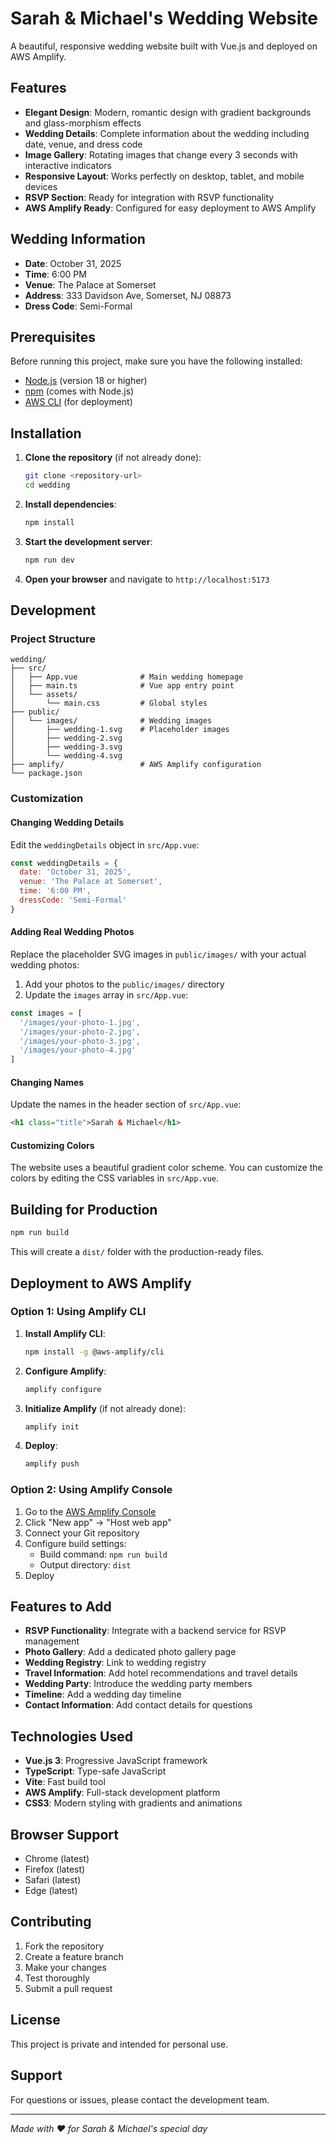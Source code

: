 # Sarah & Michael's Wedding Website

A beautiful, responsive wedding website built with Vue.js and deployed on AWS Amplify.

## Features

- **Elegant Design**: Modern, romantic design with gradient backgrounds and glass-morphism effects
- **Wedding Details**: Complete information about the wedding including date, venue, and dress code
- **Image Gallery**: Rotating images that change every 3 seconds with interactive indicators
- **Responsive Layout**: Works perfectly on desktop, tablet, and mobile devices
- **RSVP Section**: Ready for integration with RSVP functionality
- **AWS Amplify Ready**: Configured for easy deployment to AWS Amplify

## Wedding Information

- **Date**: October 31, 2025
- **Time**: 6:00 PM
- **Venue**: The Palace at Somerset
- **Address**: 333 Davidson Ave, Somerset, NJ 08873
- **Dress Code**: Semi-Formal

## Prerequisites

Before running this project, make sure you have the following installed:

- [Node.js](https://nodejs.org/) (version 18 or higher)
- [npm](https://www.npmjs.com/) (comes with Node.js)
- [AWS CLI](https://aws.amazon.com/cli/) (for deployment)

## Installation

1. **Clone the repository** (if not already done):
   ```bash
   git clone <repository-url>
   cd wedding
   ```

2. **Install dependencies**:
   ```bash
   npm install
   ```

3. **Start the development server**:
   ```bash
   npm run dev
   ```

4. **Open your browser** and navigate to `http://localhost:5173`

## Development

### Project Structure

```
wedding/
├── src/
│   ├── App.vue              # Main wedding homepage
│   ├── main.ts              # Vue app entry point
│   └── assets/
│       └── main.css         # Global styles
├── public/
│   └── images/              # Wedding images
│       ├── wedding-1.svg    # Placeholder images
│       ├── wedding-2.svg
│       ├── wedding-3.svg
│       └── wedding-4.svg
├── amplify/                 # AWS Amplify configuration
└── package.json
```

### Customization

#### Changing Wedding Details
Edit the `weddingDetails` object in `src/App.vue`:

```javascript
const weddingDetails = {
  date: 'October 31, 2025',
  venue: 'The Palace at Somerset',
  time: '6:00 PM',
  dressCode: 'Semi-Formal'
}
```

#### Adding Real Wedding Photos
Replace the placeholder SVG images in `public/images/` with your actual wedding photos:

1. Add your photos to the `public/images/` directory
2. Update the `images` array in `src/App.vue`:

```javascript
const images = [
  '/images/your-photo-1.jpg',
  '/images/your-photo-2.jpg',
  '/images/your-photo-3.jpg',
  '/images/your-photo-4.jpg'
]
```

#### Changing Names
Update the names in the header section of `src/App.vue`:

```html
<h1 class="title">Sarah & Michael</h1>
```

#### Customizing Colors
The website uses a beautiful gradient color scheme. You can customize the colors by editing the CSS variables in `src/App.vue`.

## Building for Production

```bash
npm run build
```

This will create a `dist/` folder with the production-ready files.

## Deployment to AWS Amplify

### Option 1: Using Amplify CLI

1. **Install Amplify CLI**:
   ```bash
   npm install -g @aws-amplify/cli
   ```

2. **Configure Amplify**:
   ```bash
   amplify configure
   ```

3. **Initialize Amplify** (if not already done):
   ```bash
   amplify init
   ```

4. **Deploy**:
   ```bash
   amplify push
   ```

### Option 2: Using Amplify Console

1. Go to the [AWS Amplify Console](https://console.aws.amazon.com/amplify/)
2. Click "New app" → "Host web app"
3. Connect your Git repository
4. Configure build settings:
   - Build command: `npm run build`
   - Output directory: `dist`
5. Deploy

## Features to Add

- **RSVP Functionality**: Integrate with a backend service for RSVP management
- **Photo Gallery**: Add a dedicated photo gallery page
- **Wedding Registry**: Link to wedding registry
- **Travel Information**: Add hotel recommendations and travel details
- **Wedding Party**: Introduce the wedding party members
- **Timeline**: Add a wedding day timeline
- **Contact Information**: Add contact details for questions

## Technologies Used

- **Vue.js 3**: Progressive JavaScript framework
- **TypeScript**: Type-safe JavaScript
- **Vite**: Fast build tool
- **AWS Amplify**: Full-stack development platform
- **CSS3**: Modern styling with gradients and animations

## Browser Support

- Chrome (latest)
- Firefox (latest)
- Safari (latest)
- Edge (latest)

## Contributing

1. Fork the repository
2. Create a feature branch
3. Make your changes
4. Test thoroughly
5. Submit a pull request

## License

This project is private and intended for personal use.

## Support

For questions or issues, please contact the development team.

---

*Made with ❤️ for Sarah & Michael's special day*